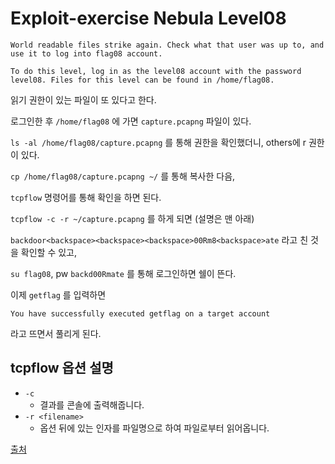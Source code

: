 # Exploit-exercise Nebula Level08
```
World readable files strike again. Check what that user was up to, and use it to log into flag08 account.

To do this level, log in as the level08 account with the password level08. Files for this level can be found in /home/flag08.
```

읽기 권한이 있는 파일이 또 있다고 한다.

로그인한 후 `/home/flag08` 에 가면 `capture.pcapng` 파일이 있다.

`ls -al /home/flag08/capture.pcapng` 를 통해 권한을 확인했더니, others에 r 권한이 있다.

`cp /home/flag08/capture.pcapng ~/` 를 통해 복사한 다음,

`tcpflow` 명령어를 통해 확인을 하면 된다.

`tcpflow -c -r ~/capture.pcapng` 를 하게 되면 (설명은 맨 아래)

`backdoor<backspace><backspace><backspace>00Rm8<backspace>ate` 라고 친 것을 확인할 수 있고,

`su flag08`, pw `backd00Rmate` 를 통해 로그인하면 쉘이 뜬다.

이제 `getflag` 를 입력하면

```
You have successfully executed getflag on a target account
```

라고 뜨면서 풀리게 된다.

## tcpflow 옵션 설명

- `-c`
  - 결과를 콘솔에 출력해줍니다.
- `-r <filename>`
  - 옵션 뒤에 있는 인자를 파일명으로 하여 파일로부터 읽어옵니다.

[출처](http://manpages.ubuntu.com/manpages/xenial/en/man1/tcpflow.1.html)